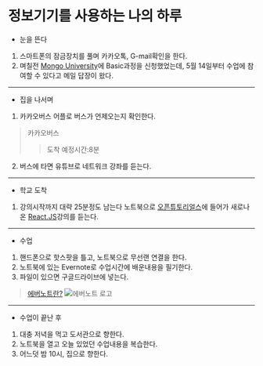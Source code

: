 # 정보기기를 사용하는 나의 하루

- 눈을 뜬다
 1. 스마트폰의 잠금장치를 풀며 카카오톡, G-mail확인을 한다.
 2. 며칠전 [Mongo University](https://university.mongodb.com/courses/M001/about)에 Basic과정을 신청했었는데, 5월 14일부터 수업에 참여할 수 있다고 메일 답장이 왔다.

---

- 집을 나서며
1. 카카오버스 어플로 버스가 언제오는지 확인한다. 
> 카카오버스
>> 도착 예정시간:8분
2. 버스에 타면 유튜브로 네트워크 강좌를 듣는다.

---

- 학교 도착
1. 강의시작까지 대략 25분정도 남는다 노트북으로 [오픈튜토리얼스](https://opentutorials.org/course/1)에 들어가 새로나온 [React.JS](https://ko.wikipedia.org/wiki/%EB%A6%AC%EC%95%A1%ED%8A%B8_(%EC%9E%90%EB%B0%94%EC%8A%A4%ED%81%AC%EB%A6%BD%ED%8A%B8_%EB%9D%BC%EC%9D%B4%EB%B8%8C%EB%9F%AC%EB%A6%AC))강의를 듣는다.
---

- 수업
1. 핸드폰으로 핫스팟을 틀고, 노트북으로 무선랜 연결을 한다.
2. 노트북에 있는 Evernote로 수업시간에 배운내용을 필기한다.
3. 파일이 있으면 구글드라이브에 넣는다.
> [에버노트란?](https://ko.wikipedia.org/wiki/%EC%97%90%EB%B2%84%EB%85%B8%ED%8A%B8)
>![에버노트 로고](https://t1.daumcdn.net/thumb/R1280x0/?fname=http://t1.daumcdn.net/brunch/service/user/VZ4/image/hH5u8cFpDCkM7tCdRaiBZ_i0P0Q.png)

---

- 수업이 끝난 후
1. 대충 저녁을 먹고 도서관으로 향한다.
2. 노트북을 열고 오늘 있었던 수업내용을 복습한다.
3. 어느덧 밤 10시, 집으로 향한다.

